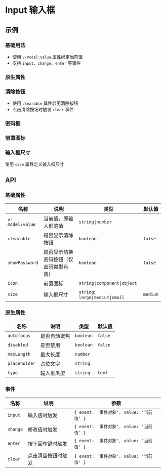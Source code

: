 # Input 输入框

## 示例

### 基础用法

- 使用 `v-model:value` 属性绑定当前值
- 支持 `input`、`change`、`enter` 等事件

<preview path="./demos/basic.vue"></preview>

### 原生属性

<!--@include: @/component/@parts/api-native.md-->

<preview path="./demos/native.vue"></preview>

### 清除按钮

- 使用 `clearable` 属性启用清除按钮
- 点击清除按钮时触发 `clear` 事件

<preview path="./demos/clearable.vue"></preview>

### 密码框

<preview path="./demos/password.vue"></preview>

### 前置图标

<!--@include: @/component/@parts/guild-icon.md-->

<preview path="./demos/icon.vue"></preview>

### 输入框尺寸

使用 `size` 属性定义输入框尺寸

<preview path="./demos/size.vue"></preview>

## API

### 基础属性

| 名称            | 说明                                   | 类型                             | 默认值   |
| --------------- | -------------------------------------- | -------------------------------- | -------- |
| `v-model:value` | 当前值，即输入框的值                   | `string\|number`                 |          |
| `clearable`     | 是否显示清除按钮                       | `boolean`                        | `false`  |
| `showPassword`  | 是否显示切换密码按钮（仅密码类型有效） | `boolean`                        | `false`  |
| `icon`          | 前置图标                               | `string\|component\|object`      |          |
| `size`          | 输入框尺寸                             | `string`: `large\|medium\|small` | `medium` |

### 原生属性

<!--@include: @/component/@parts/api-native.md-->

| 名称          | 说明         | 类型      | 默认值  |
| ------------- | ------------ | --------- | ------- |
| `autofocus`   | 是否自动聚焦 | `boolean` | `false` |
| `disabled`    | 是否禁用     | `boolean` | `false` |
| `maxLength`   | 最大长度     | `number`  |         |
| `placeholder` | 占位文字     | `string`  |         |
| `type`        | 输入框类型   | `string`  | `text`  |

### 事件

| 名称     | 说明               | 参数                                     |
| -------- | ------------------ | ---------------------------------------- |
| `input`  | 输入值时触发       | `{ event: '事件对象', value: '当前值' }` |
| `change` | 修改值时触发       | `{ event: '事件对象', value: '当前值' }` |
| `enter`  | 按下回车键时触发   | `{ event: '事件对象', value: '当前值' }` |
| `clear`  | 点击清空按钮时触发 | `{ event: '事件对象', value: '当前值' }` |
